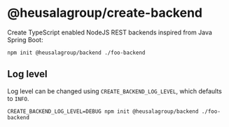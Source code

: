 # @heusalagroup/create-backend

Create TypeScript enabled NodeJS REST backends inspired from Java Spring Boot:

```shell
npm init @heusalagroup/backend ./foo-backend
```

## Log level

Log level can be changed using `CREATE_BACKEND_LOG_LEVEL`, which defaults to `INFO`.

```shell
CREATE_BACKEND_LOG_LEVEL=DEBUG npm init @heusalagroup/backend ./foo-backend
```
